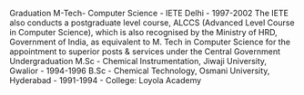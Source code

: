 Graduation
M-Tech- Computer Science - IETE Delhi - 1997-2002
The IETE also conducts a postgraduate level course, ALCCS (Advanced Level Course in Computer Science), which is also recognised by the Ministry of HRD, Government of India, as equivalent to M. Tech in Computer Science for the appointment to superior posts & services under the Central Government
Undergraduation
M.Sc - Chemical Instrumentation, Jiwaji University, Gwalior - 1994-1996
B.Sc - Chemical Technology, Osmani University, Hyderabad - 1991-1994 - College: Loyola Academy